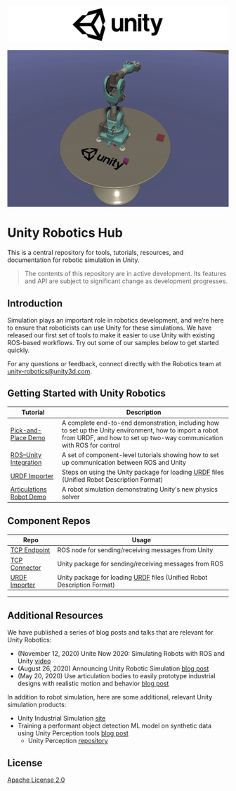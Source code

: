![](images/unity-wide.png)

<p align="center"><img src="tutorials/pick_and_place/img/0_pick_place.gif" width="600"/></p>

# Unity Robotics Hub

This is a central repository for tools, tutorials, resources, and documentation for robotic simulation in Unity.

> The contents of this repository are in active development. Its features and API are subject to significant change as development progresses.

## Introduction

Simulation plays an important role in robotics development, and we’re here to ensure that roboticists can use Unity for these simulations. We have released our first set of tools to make it easier to use Unity with existing ROS-based workflows. Try out some of our samples below to get started quickly.

For any questions or feedback, connect directly with the Robotics team at [unity-robotics@unity3d.com](mailto:unity-robotics@unity3d.com).

## Getting Started with Unity Robotics

| Tutorial | Description |
|---|---|
| [Pick-and-Place Demo](tutorials/pick_and_place/README.md) | A complete end-to-end demonstration, including how to set up the Unity environment, how to import a robot from URDF, and how to set up two-way communication with ROS for control |
| [ROS–Unity Integration](tutorials/ros_unity_integration/README.md) | A set of component-level tutorials showing how to set up communication between ROS and Unity |
| [URDF Importer](tutorials/urdf_importer/urdf_tutorial.md) | Steps on using the Unity package for loading [URDF](http://wiki.ros.org/urdf) files (Unified Robot Description Format) | 
| [Articulations Robot Demo](https://github.com/Unity-Technologies/articulations-robot-demo) | A robot simulation demonstrating Unity's new physics solver


## Component Repos

| Repo | Usage |
|---|---|
| [TCP Endpoint](https://github.com/Unity-Technologies/ROS-TCP-Endpoint) | ROS node for sending/receiving messages from Unity |
| [TCP Connector](https://github.com/Unity-Technologies/ROS-TCP-Connector) | Unity package for sending/receiving messages from ROS |
| [URDF Importer](https://github.com/Unity-Technologies/URDF-Importer) | Unity package for loading [URDF](http://wiki.ros.org/urdf) files (Unified Robot Description Format) |

---

## Additional Resources

We have published a series of blog posts and talks that are relevant for Unity Robotics:

- (November 12, 2020)
Unite Now 2020: Simulating Robots with ROS and Unity [video](https://resources.unity.com/unitenow/onlinesessions/simulating-robots-with-ros-and-unity)
- (August 26, 2020)
Announcing Unity Robotic Simulation [blog post](https://unity.com/solutions/automotive-transportation-manufacturing/robotics)
- (May 20, 2020)
Use articulation bodies to easily prototype industrial designs with realistic motion and behavior [blog post](https://blogs.unity3d.com/2020/05/20/use-articulation-bodies-to-easily-prototype-industrial-designs-with-realistic-motion-and-behavior/) 

In addition to robot simulation, here are some additional, relevant Unity simulation products:

- Unity Industrial Simulation [site](https://unity.com/products/unity-simulation)
- Training a performant object detection ML model on synthetic data using Unity Perception tools [blog post](https://blogs.unity3d.com/2020/09/17/training-a-performant-object-detection-ml-model-on-synthetic-data-using-unity-perception-tools/)
  - Unity Perception [repository](https://github.com/Unity-Technologies/com.unity.perception)

## License
[Apache License 2.0](LICENSE)